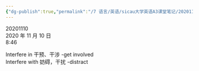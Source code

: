 ```yaml
---
{"dg-publish":true,"permalink":"/7 语言/英语/sicau大学英语A3课堂笔记/20201110/","title":"20201110"}
---
```



20201110  
2020 年 11 月 10 日  
8:46

Interfere in 干预、干涉 -get involved  
Interfere with 妨碍，干扰 -distract

